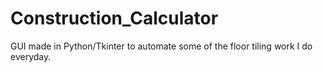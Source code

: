 # Construction_Calculator
GUI made in Python/Tkinter to automate some of the floor tiling work I do everyday.

